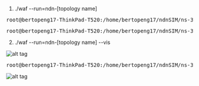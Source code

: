 
1.  ./waf --run=ndn-[topology name]

<pre>
root@bertopeng17-ThinkPad-T520:/home/bertopeng17/ndnSIM/ns-3# <b>./waf --run=ndn-simple</b>
</pre>

<pre>
root@bertopeng17-ThinkPad-T520:/home/bertopeng17/ndnSIM/ns-3# <b>./waf --run=ndn-grid</b>
</pre>




2.  ./waf --run=ndn-[topology name] --vis


![alt tag](https://github.com/syaifulahdan/ndnlearn/blob/master/image/Screenshot%20from%202016-09-22%2011-39-31.png)

<pre>
root@bertopeng17-ThinkPad-T520:/home/bertopeng17/ndnSIM/ns-3# <b>./waf --run=ndn-grid --vis</b>
</pre>

![alt tag](https://github.com/syaifulahdan/ndnlearn/blob/master/image/Screenshot%20from%202016-09-22%2011-33-59.png)

